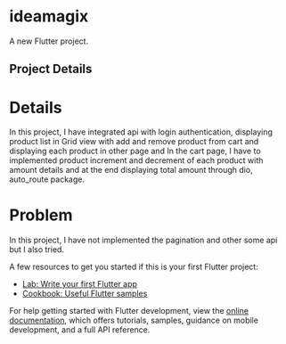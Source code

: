 # ideamagix

A new Flutter project.

## Project Details

# Details
In this project, I have integrated api with login authentication, displaying product list in Grid view with add and remove product from cart and displaying each product in other page and In the cart page, I have to implemented product increment and decrement of each product with amount details and at the end displaying total amount through dio, auto_route package.

# Problem
In this project, I have not implemented the pagination and other some api but I also tried.



A few resources to get you started if this is your first Flutter project:

- [Lab: Write your first Flutter app](https://docs.flutter.dev/get-started/codelab)
- [Cookbook: Useful Flutter samples](https://docs.flutter.dev/cookbook)

For help getting started with Flutter development, view the
[online documentation](https://docs.flutter.dev/), which offers tutorials,
samples, guidance on mobile development, and a full API reference.
